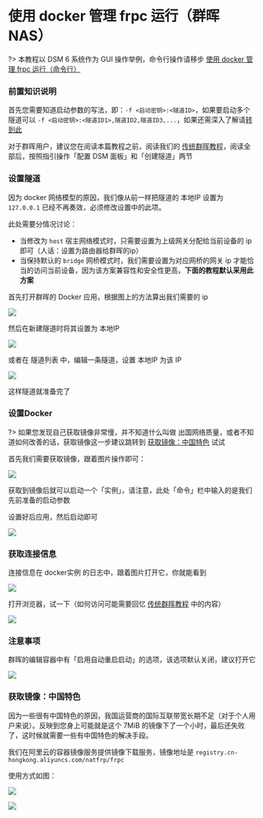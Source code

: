 # 使用 docker 管理 frpc 运行（群晖 NAS）

?> 本教程以 DSM 6 系统作为 GUI 操作举例，命令行操作请移步 [使用 docker 管理 frpc 运行（命令行）](/frpc/usage/docker)

### 前置知识说明

首先您需要知道启动参数的写法，即：`-f <启动密钥>:<隧道ID>`，如果要启动多个隧道可以 `-f <启动密钥>:<隧道ID1>,隧道ID2,隧道ID3,...`，如果还需深入了解请[转到此](/frpc/manual#从命令行启动)

对于群晖用户，建议您在阅读本篇教程之前，阅读我们的 [传统群晖教程](/app/synology)，阅读全部后，按照指引操作「配置 DSM 面板」和「创建隧道」两节

### 设置隧道

因为 docker 网络模型的原因，我们像从前一样把隧道的 本地IP 设置为 `127.0.0.1` 已经不再奏效，必须修改设置中的此项。

此处需要分情况讨论：
 - 当修改为 `host` 宿主网络模式时，只需要设置为上级网关分配给当前设备的 ip 即可（人话：设置为路由器给群晖的ip）
 - 当保持默认的 `bridge` 网桥模式时，我们需要设置为对应网桥的网关 ip 才能恰当的访问当前设备，因为该方案兼容性和安全性更高，**下面的教程默认采用此方案**

首先打开群晖的 Docker 应用，根据图上的方法算出我们需要的 ip

![](_images/docker-dsm-network.png)

然后在新建隧道时将其设置为 本地IP

![](_images/docker-tunnel-new.png)

或者在 隧道列表 中，编辑一条隧道，设置 本地IP 为该 IP

![](_images/docker-tunnel-mod.png)

这样隧道就准备完了

### 设置Docker

?> 如果您发现自己获取镜像非常慢，并不知道什么叫做 出国网络质量，或者不知道如何改善的话，获取镜像这一步建议跳转到 [获取镜像：中国特色](#获取镜像：中国特色) 试试

首先我们需要获取镜像，跟着图片操作即可：

![](_images/docker-dsm-get-image.png)

获取到镜像后就可以启动一个「实例」，请注意，此处「命令」栏中输入的是我们先前准备的启动参数

设置好后应用，然后启动即可

![](_images/docker-dsm-open.png)

### 获取连接信息

连接信息在 docker实例 的日志中，跟着图片打开它，你就能看到

![](_images/docker-dsm-log.png)

打开浏览器，试一下（如何访问可能需要回忆 [传统群晖教程](/app/synology) 中的内容）

![](_images/docker-dsm-browser.png)

### 注意事项

群晖的编辑容器中有「启用自动重启启动」的选项，该选项默认关闭，建议打开它

![](_images/docker-dsm-autorerun.png)

### 获取镜像：中国特色

因为一些很有中国特色的原因，我国运营商的国际互联带宽长期不足（对于个人用户来说）。反映到您身上可能就是这个 7MiB 的镜像下了一个小时，最后还失败了，这时候就需要一些有中国特色的解决手段。

我们在阿里云的容器镜像服务提供镜像下载服务，镜像地址是 `registry.cn-hongkong.aliyuncs.com/natfrp/frpc`

使用方式如图：

![](_images/docker-dsm-urlbtn.png)

![](_images/docker-dsm-urlinput.png)